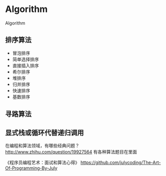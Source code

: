 # Algorithm
Algorithm


## 排序算法

* 冒泡排序
* 简单选择排序
* 直接插入排序
* 希尔排序
* 堆排序
* 归并排序
* 快速排序
* 基数排序


## 寻路算法



## 显式栈或循环代替递归调用



在编程和算法领域，有哪些经典问题？
http://www.zhihu.com/question/19927564
有各种算法题目在里面



《程序员编程艺术：面试和算法心得》
https://github.com/julycoding/The-Art-Of-Programming-By-July